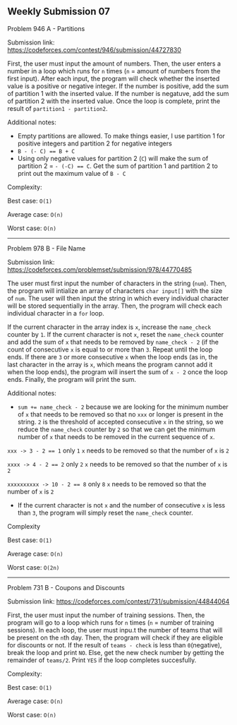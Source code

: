 Weekly Submission 07
-----------------
Problem 946 A - Partitions

Submission link: https://codeforces.com/contest/946/submission/44727830

First, the user must input the amount of numbers. Then, the user enters a number in a loop which runs for ```n``` times (```n``` = amount of numbers from the first input). After each input, the program will check whether the inserted value is a positive or negative integer. If the number is positive, add the sum of partition 1 with the inserted value. If the number is negatuve, add the sum of partition 2 with the inserted value. Once the loop is complete, print the result of ```partition1 - partition2```.

Additional notes:

* Empty partitions are allowed. To make things easier, I use partition 1 for positive integers and partition 2 for negative integers
* ```B - (- C) == B + C```
* Using only negative values for partition 2 (```C```) will make the sum of partition 2 = ```- (-C) == C```. Get the sum of partition 1 and partition 2 to print out the maximum value of ```B - C```

Complexity:

Best case: ```O(1)```

Average case: ```O(n)```

Worst case: ```O(n)```
  
-------------------
Problem 978 B - File Name

Submission link: https://codeforces.com/problemset/submission/978/44770485

The user must first input the number of characters in the string (```num```). Then, the program will intialize an array of characters ```char input[]``` with the size of ```num```. The user will then input the string in which every individual character will be stored sequentially in the array. Then, the program will check each individual character in a ```for``` loop.

If the current character in the array index is ```x```, increase the ```name_check``` counter by ```1```. If the current character is not ```x```, reset the ```name_check``` counter and add the sum of ```x``` that needs to be removed by ```name_check - 2``` (if the count of consecutive ```x``` is equal to or more than ```3```. Repeat until the loop ends. If there are ```3``` or more consecutive ```x``` when the loop ends (as in, the last character in the array is ```x```, which means the program cannot add it when the loop ends), the program will insert the sum of ```x - 2``` once the loop ends. Finally, the program will print the sum.

Additional notes:

* ```sum += name_check - 2``` because we are looking for the minimum number of ```x``` that needs to be removed so that no ```xxx``` or longer is present in the string. ```2``` is the threshold of accepted consecutive ```x``` in the string, so we reduce the ```name_check``` counter by ```2``` so that we can get the minimum number of ```x``` that needs to be removed in the current sequence of ```x```.

```xxx -> 3 - 2 == 1``` only ```1``` ```x``` needs to be removed so that the number of ```x``` is ```2```

```xxxx -> 4 - 2 == 2```  only ```2``` ```x``` needs to be removed so that the number of ```x``` is ```2```

```xxxxxxxxxx -> 10 - 2 == 8```   only ```8``` ```x``` needs to be removed so that the number of ```x``` is ```2```
* If the current character is not ```x``` and the number of consecutive ```x``` is less than ```3```, the program will simply reset the ```name_check``` counter.

Complexity

Best case: ```O(1)```

Average case: ```O(n)```

Worst case: ```O(2n)```

-----------------
Problem 731 B - Coupons and Discounts

Submission link: https://codeforces.com/contest/731/submission/44844064

First, the user must input the number of training sessions. Then, the program will go to a loop which runs for ```n``` times (```n``` = number of training sessions). In each loop, the user must inpu.t the number of teams that will be present on the ```n```th day. Then, the program will check if they are eligible for discounts or not. If the result of ```teams - check``` is less than ```0```(negative), break the loop and print ```NO```. Else, get the new check number by getting the remainder of ```teams/2```. Print ```YES``` if the loop completes succesfully.

Complexity:

Best case: ```O(1)```

Average case: ```O(n)```

Worst case: ```O(n)```

